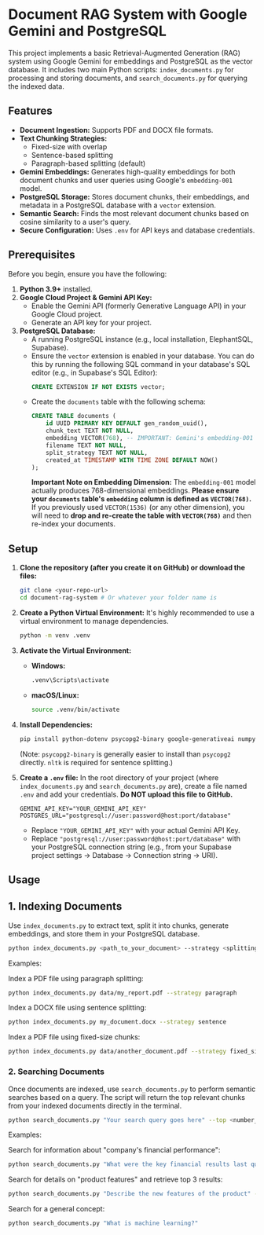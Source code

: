 # Document RAG System with Google Gemini and PostgreSQL

This project implements a basic Retrieval-Augmented Generation (RAG) system using Google Gemini for embeddings and PostgreSQL as the vector database. It includes two main Python scripts: `index_documents.py` for processing and storing documents, and `search_documents.py` for querying the indexed data.

## Features

* **Document Ingestion:** Supports PDF and DOCX file formats.
* **Text Chunking Strategies:**
    * Fixed-size with overlap
    * Sentence-based splitting
    * Paragraph-based splitting (default)
* **Gemini Embeddings:** Generates high-quality embeddings for both document chunks and user queries using Google's `embedding-001` model.
* **PostgreSQL Storage:** Stores document chunks, their embeddings, and metadata in a PostgreSQL database with a `vector` extension.
* **Semantic Search:** Finds the most relevant document chunks based on cosine similarity to a user's query.
* **Secure Configuration:** Uses `.env` for API keys and database credentials.

## Prerequisites

Before you begin, ensure you have the following:

1.  **Python 3.9+** installed.
2.  **Google Cloud Project & Gemini API Key:**
    * Enable the Gemini API (formerly Generative Language API) in your Google Cloud project.
    * Generate an API key for your project.
3.  **PostgreSQL Database:**
    * A running PostgreSQL instance (e.g., local installation, ElephantSQL, Supabase).
    * Ensure the `vector` extension is enabled in your database. You can do this by running the following SQL command in your database's SQL editor (e.g., in Supabase's SQL Editor):
        ```sql
        CREATE EXTENSION IF NOT EXISTS vector;
        ```
    * Create the `documents` table with the following schema:
        ```sql
        CREATE TABLE documents (
            id UUID PRIMARY KEY DEFAULT gen_random_uuid(),
            chunk_text TEXT NOT NULL,
            embedding VECTOR(768), -- IMPORTANT: Gemini's embedding-001 model produces 768-dimensional vectors.
            filename TEXT NOT NULL,
            split_strategy TEXT NOT NULL,
            created_at TIMESTAMP WITH TIME ZONE DEFAULT NOW()
        );
        ```
        **Important Note on Embedding Dimension:**
        The `embedding-001` model actually produces 768-dimensional embeddings. **Please ensure your `documents` table's `embedding` column is defined as `VECTOR(768)`.** If you previously used `VECTOR(1536)` (or any other dimension), you will need to **drop and re-create the table with `VECTOR(768)`** and then re-index your documents.

## Setup

1.  **Clone the repository (after you create it on GitHub) or download the files:**
    ```bash
    git clone <your-repo-url>
    cd document-rag-system # Or whatever your folder name is
    ```

2.  **Create a Python Virtual Environment:**
    It's highly recommended to use a virtual environment to manage dependencies.
    ```bash
    python -m venv .venv
    ```

3.  **Activate the Virtual Environment:**
    * **Windows:**
        ```bash
        .venv\Scripts\activate
        ```
    * **macOS/Linux:**
        ```bash
        source .venv/bin/activate
        ```

4.  **Install Dependencies:**
    ```bash
    pip install python-dotenv psycopg2-binary google-generativeai numpy scikit-learn pypdf python-docx nltk
    ```
    (Note: `psycopg2-binary` is generally easier to install than `psycopg2` directly. `nltk` is required for sentence splitting.)

5.  **Create a `.env` file:**
    In the root directory of your project (where `index_documents.py` and `search_documents.py` are), create a file named `.env` and add your credentials. **Do NOT upload this file to GitHub.**
    ```
    GEMINI_API_KEY="YOUR_GEMINI_API_KEY"
    POSTGRES_URL="postgresql://user:password@host:port/database"
    ```
    * Replace `"YOUR_GEMINI_API_KEY"` with your actual Gemini API Key.
    * Replace `"postgresql://user:password@host:port/database"` with your PostgreSQL connection string (e.g., from your Supabase project settings -> Database -> Connection string -> URI).

## Usage

## 1. Indexing Documents

Use `index_documents.py` to extract text, split it into chunks, generate embeddings, and store them in your PostgreSQL database.

```bash
python index_documents.py <path_to_your_document> --strategy <splitting_strategy>
 ```

 Examples:

Index a PDF file using paragraph splitting:

```bash
python index_documents.py data/my_report.pdf --strategy paragraph
```
Index a DOCX file using sentence splitting:

```bash
python index_documents.py my_document.docx --strategy sentence

```
Index a PDF file using fixed-size chunks:

```bash
python index_documents.py data/another_document.pdf --strategy fixed_size
```


### 2. Searching Documents

Once documents are indexed, use `search_documents.py` to perform semantic searches based on a query. The script will return the top relevant chunks from your indexed documents directly in the terminal.

```bash
python search_documents.py "Your search query goes here" --top <number_of_results>
 ```
Examples:

Search for information about "company's financial performance":
```bash
python search_documents.py "What were the key financial results last quarter?"
 ```

Search for details on "product features" and retrieve top 3 results:
```bash
python search_documents.py "Describe the new features of the product" --top 3
 ```
Search for a general concept:
```bash
python search_documents.py "What is machine learning?"
 ```


